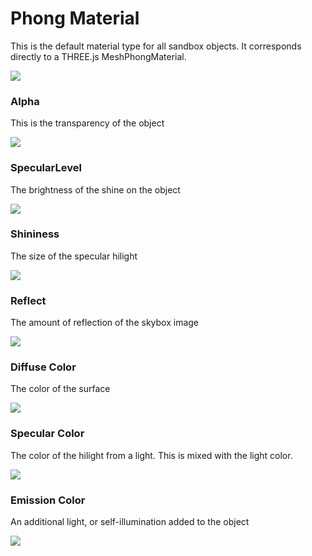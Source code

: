 # Phong Material

This is the default material type for all sandbox objects. It corresponds directly to a THREE.js MeshPhongMaterial. 

![](http://i.imgur.com/KaAx2xE.png)

### Alpha
This is the transparency of the object

![](http://imgur.com/KUsXWsw.png)
### SpecularLevel
The brightness of the shine on the object

![](http://imgur.com/WSuVDs7.png)
### Shininess
The size of the specular hilight

![](http://i.imgur.com/GXpicr2.png)
### Reflect
The amount of reflection of the skybox image

![](http://i.imgur.com/SFDOUxG.png)
### Diffuse Color
The color of the surface

![](http://i.imgur.com/0ZWoPDY.png)

### Specular Color
The color of the hilight from a light. This is mixed with the light color.

![](http://i.imgur.com/DWby81T.png)

### Emission Color
An additional light, or self-illumination added to the object

![](http://i.imgur.com/ZaT2I5M.png)